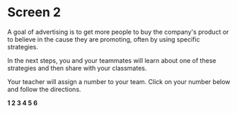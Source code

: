 # Screen 2

A goal of advertising is to get more people to buy the company's product or to believe in the cause they are promoting, often by using specific strategies. 

In the next steps, you and your teammates will learn about one of these strategies and then share with your classmates. 

Your teacher will assign a number to your team. Click on your number below and follow the directions. 

**1          2          3          4          5          6**
<!--needs link(s)!-->
<!--Need to include buttons 1–6 that students can click on that will take them to instructions and information for their group. 

See file: persuasion strategies for the info that goes with each number.  There are 6 files numbered 1-6. Each strategy is on a separate link 1-6. -->